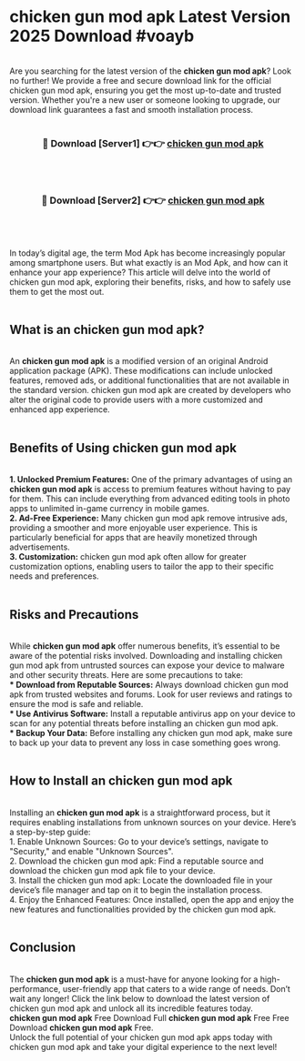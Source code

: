 # chicken gun mod apk Latest Version 2025 Download #voayb<br>
<br>
Are you searching for the latest version of the <strong>chicken gun mod apk</strong>? Look no further! We provide a free and secure download link for the official chicken gun mod apk, ensuring you get the most up-to-date and trusted version. Whether you're a new user or someone looking to upgrade, our download link guarantees a fast and smooth installation process.
<br>
<br>
<div align="center">
<h3>🔴 Download [Server1] 👉👉 <a href="https://modyolo.store/chicken_gun_mod_apk">chicken gun mod apk</a></h3><br>
<br>
<h3>🔴 Download [Server2] 👉👉 <a href="https://modyolo.store/=chicken_gun_mod_apk">chicken gun mod apk</a></h3><br>
</div>
<br>
<br>
In today’s digital age, the term Mod Apk has become increasingly popular among smartphone users. But what exactly is an Mod Apk, and how can it enhance your app experience? This article will delve into the world of chicken gun mod apk, exploring their benefits, risks, and how to safely use them to get the most out.
<br>
<br>
<h2>What is an chicken gun mod apk?</h2>
<br>
An <strong>chicken gun mod apk</strong> is a modified version of an original Android application package (APK). These modifications can include unlocked features, removed ads, or additional functionalities that are not available in the standard version. chicken gun mod apk are created by developers who alter the original code to provide users with a more customized and enhanced app experience.
<br>
<br>
<h2>Benefits of Using chicken gun mod apk</h2>
<br>
<strong> 1. Unlocked Premium Features:</strong> One of the primary advantages of using an <strong>chicken gun mod apk</strong> is access to premium features without having to pay for them. This can include everything from advanced editing tools in photo apps to unlimited in-game currency in mobile games.
<br>
<strong> 2. Ad-Free Experience:</strong> Many chicken gun mod apk remove intrusive ads, providing a smoother and more enjoyable user experience. This is particularly beneficial for apps that are heavily monetized through advertisements.
<br>
<strong> 3. Customization:</strong> chicken gun mod apk often allow for greater customization options, enabling users to tailor the app to their specific needs and preferences.
<br>
<br>
<h2>Risks and Precautions</h2>
<br>
While <strong>chicken gun mod apk</strong> offer numerous benefits, it’s essential to be aware of the potential risks involved. Downloading and installing chicken gun mod apk from untrusted sources can expose your device to malware and other security threats. Here are some precautions to take:
<br>
<strong> * Download from Reputable Sources:</strong> Always download chicken gun mod apk from trusted websites and forums. Look for user reviews and ratings to ensure the mod is safe and reliable.
<br>
<strong> * Use Antivirus Software:</strong> Install a reputable antivirus app on your device to scan for any potential threats before installing an chicken gun mod apk.
<br>
<strong> * Backup Your Data:</strong> Before installing any chicken gun mod apk, make sure to back up your data to prevent any loss in case something goes wrong.
<br>
<br>
<h2>How to Install an chicken gun mod apk</h2>
<br>
Installing an <strong>chicken gun mod apk</strong> is a straightforward process, but it requires enabling installations from unknown sources on your device. Here’s a step-by-step guide:
<br>
 1. Enable Unknown Sources: Go to your device’s settings, navigate to "Security," and enable "Unknown Sources".
<br>
 2. Download the chicken gun mod apk: Find a reputable source and download the chicken gun mod apk file to your device.
<br>
 3. Install the chicken gun mod apk: Locate the downloaded file in your device’s file manager and tap on it to begin the installation process.
<br>
 4. Enjoy the Enhanced Features: Once installed, open the app and enjoy the new features and functionalities provided by the chicken gun mod apk.
<br>
<br>
<h2><strong>Conclusion</strong></h2>
<br>
The <strong>chicken gun mod apk</strong> is a must-have for anyone looking for a high-performance, user-friendly app that caters to a wide range of needs. Don’t wait any longer! Click the link below to download the latest version of chicken gun mod apk and unlock all its incredible features today.
<br>
<strong>chicken gun mod apk</strong> Free Download Full <strong>chicken gun mod apk</strong> Free Free Download <strong>chicken gun mod apk</strong> Free.
<br>
Unlock the full potential of your chicken gun mod apk apps today with chicken gun mod apk and take your digital experience to the next level!

